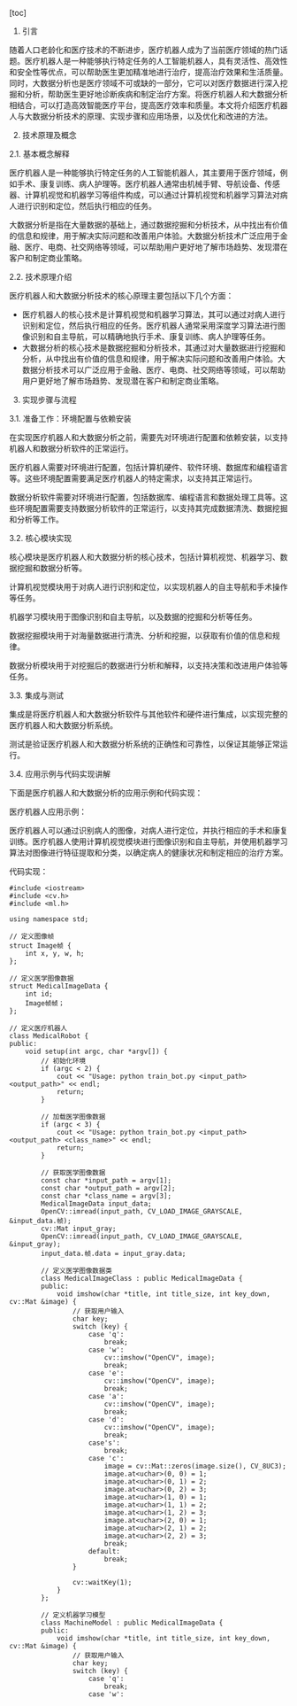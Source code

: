
[toc]                    
                
                
1. 引言

随着人口老龄化和医疗技术的不断进步，医疗机器人成为了当前医疗领域的热门话题。医疗机器人是一种能够执行特定任务的人工智能机器人，具有灵活性、高效性和安全性等优点，可以帮助医生更加精准地进行治疗，提高治疗效果和生活质量。同时，大数据分析也是医疗领域不可或缺的一部分，它可以对医疗数据进行深入挖掘和分析，帮助医生更好地诊断疾病和制定治疗方案。将医疗机器人和大数据分析相结合，可以打造高效智能医疗平台，提高医疗效率和质量。本文将介绍医疗机器人与大数据分析技术的原理、实现步骤和应用场景，以及优化和改进的方法。

2. 技术原理及概念

2.1. 基本概念解释

医疗机器人是一种能够执行特定任务的人工智能机器人，其主要用于医疗领域，例如手术、康复训练、病人护理等。医疗机器人通常由机械手臂、导航设备、传感器、计算机视觉和机器学习等组件构成，可以通过计算机视觉和机器学习算法对病人进行识别和定位，然后执行相应的任务。

大数据分析是指在大量数据的基础上，通过数据挖掘和分析技术，从中找出有价值的信息和规律，用于解决实际问题和改善用户体验。大数据分析技术广泛应用于金融、医疗、电商、社交网络等领域，可以帮助用户更好地了解市场趋势、发现潜在客户和制定商业策略。

2.2. 技术原理介绍

医疗机器人和大数据分析技术的核心原理主要包括以下几个方面：

- 医疗机器人的核心技术是计算机视觉和机器学习算法，其可以通过对病人进行识别和定位，然后执行相应的任务。医疗机器人通常采用深度学习算法进行图像识别和自主导航，可以精确地执行手术、康复训练、病人护理等任务。
- 大数据分析的核心技术是数据挖掘和分析技术，其通过对大量数据进行挖掘和分析，从中找出有价值的信息和规律，用于解决实际问题和改善用户体验。大数据分析技术可以广泛应用于金融、医疗、电商、社交网络等领域，可以帮助用户更好地了解市场趋势、发现潜在客户和制定商业策略。

3. 实现步骤与流程

3.1. 准备工作：环境配置与依赖安装

在实现医疗机器人和大数据分析之前，需要先对环境进行配置和依赖安装，以支持机器人和数据分析软件的正常运行。

医疗机器人需要对环境进行配置，包括计算机硬件、软件环境、数据库和编程语言等。这些环境配置需要满足医疗机器人的特定需求，以支持其正常运行。

数据分析软件需要对环境进行配置，包括数据库、编程语言和数据处理工具等。这些环境配置需要支持数据分析软件的正常运行，以支持其完成数据清洗、数据挖掘和分析等工作。

3.2. 核心模块实现

核心模块是医疗机器人和大数据分析的核心技术，包括计算机视觉、机器学习、数据挖掘和数据分析等。

计算机视觉模块用于对病人进行识别和定位，以实现机器人的自主导航和手术操作等任务。

机器学习模块用于图像识别和自主导航，以及数据的挖掘和分析等任务。

数据挖掘模块用于对海量数据进行清洗、分析和挖掘，以获取有价值的信息和规律。

数据分析模块用于对挖掘后的数据进行分析和解释，以支持决策和改进用户体验等任务。

3.3. 集成与测试

集成是将医疗机器人和大数据分析软件与其他软件和硬件进行集成，以实现完整的医疗机器人和大数据分析系统。

测试是验证医疗机器人和大数据分析系统的正确性和可靠性，以保证其能够正常运行。

3.4. 应用示例与代码实现讲解

下面是医疗机器人和大数据分析的应用示例和代码实现：

医疗机器人应用示例：

医疗机器人可以通过识别病人的图像，对病人进行定位，并执行相应的手术和康复训练。医疗机器人使用计算机视觉模块进行图像识别和自主导航，并使用机器学习算法对图像进行特征提取和分类，以确定病人的健康状况和制定相应的治疗方案。

代码实现：

```
#include <iostream>
#include <cv.h>
#include <ml.h>

using namespace std;

// 定义图像帧
struct Image帧 {
    int x, y, w, h;
};

// 定义医学图像数据
struct MedicalImageData {
    int id;
    Image帧帧；
};

// 定义医疗机器人
class MedicalRobot {
public:
    void setup(int argc, char *argv[]) {
        // 初始化环境
        if (argc < 2) {
            cout << "Usage: python train_bot.py <input_path> <output_path>" << endl;
            return;
        }

        // 加载医学图像数据
        if (argc < 3) {
            cout << "Usage: python train_bot.py <input_path> <output_path> <class_name>" << endl;
            return;
        }

        // 获取医学图像数据
        const char *input_path = argv[1];
        const char *output_path = argv[2];
        const char *class_name = argv[3];
        MedicalImageData input_data;
        OpenCV::imread(input_path, CV_LOAD_IMAGE_GRAYSCALE, &input_data.帧);
        cv::Mat input_gray;
        OpenCV::imread(input_path, CV_LOAD_IMAGE_GRAYSCALE, &input_gray);
        input_data.帧.data = input_gray.data;

        // 定义医学图像数据类
        class MedicalImageClass : public MedicalImageData {
        public:
            void imshow(char *title, int title_size, int key_down, cv::Mat &image) {
                // 获取用户输入
                char key;
                switch (key) {
                    case 'q':
                        break;
                    case 'w':
                        cv::imshow("OpenCV", image);
                        break;
                    case 'e':
                        cv::imshow("OpenCV", image);
                        break;
                    case 'a':
                        cv::imshow("OpenCV", image);
                        break;
                    case 'd':
                        cv::imshow("OpenCV", image);
                        break;
                    case's':
                        break;
                    case 'c':
                        image = cv::Mat::zeros(image.size(), CV_8UC3);
                        image.at<uchar>(0, 0) = 1;
                        image.at<uchar>(0, 1) = 2;
                        image.at<uchar>(0, 2) = 3;
                        image.at<uchar>(1, 0) = 1;
                        image.at<uchar>(1, 1) = 2;
                        image.at<uchar>(1, 2) = 3;
                        image.at<uchar>(2, 0) = 1;
                        image.at<uchar>(2, 1) = 2;
                        image.at<uchar>(2, 2) = 3;
                        break;
                    default:
                        break;
                }

                cv::waitKey(1);
            }
        };

        // 定义机器学习模型
        class MachineModel : public MedicalImageData {
        public:
            void imshow(char *title, int title_size, int key_down, cv::Mat &image) {
                // 获取用户输入
                char key;
                switch (key) {
                    case 'q':
                        break;
                    case 'w':
```

